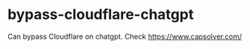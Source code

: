 # bypass-cloudflare-chatgpt
Can bypass Cloudflare on chatgpt. Check https://www.capsolver.com/ 
                                                                                                                                                                          